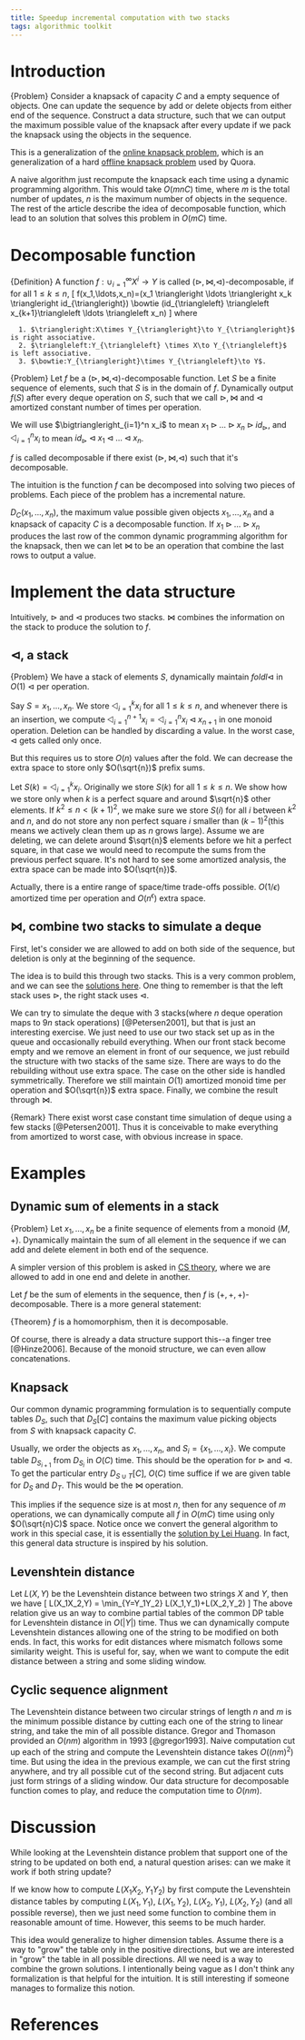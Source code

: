 ```yaml
---
title: Speedup incremental computation with two stacks
tags: algorithmic toolkit
---
```


# Introduction

{Problem}
	Consider a knapsack of capacity $C$ and a empty sequence of objects. One can update the sequence by add or delete objects from either end of the sequence. Construct a data structure, such that we can output the maximum possible value of the knapsack after every update if we pack the knapsack using the objects in the sequence.

This is a generalization of the [online knapsack problem](http://codeforces.com/blog/entry/14366), which is an generalization of a hard [offline knapsack problem](https://www.hackerrank.com/contests/cs-quora/challenges/quora-feed-optimizer) used by Quora. 

A naive algorithm just recompute the knapsack each time using a dynamic programming algorithm. 
This would take $O(mnC)$ time, where $m$ is the total number of updates, $n$ is the maximum number of objects in the sequence. 
The rest of the article describe the idea of decomposable function, which lead to an solution that solves this problem in $O(mC)$ time.

# Decomposable function

{Definition}
	A function $f:\cup_{i=1}^\infty X^i \to Y$ is called $(\triangleright,\bowtie,\triangleleft)$-decomposable, if for all $1 \leq k \leq n$,
	\[
	f(x_1,\ldots,x_n)=(x_1 \triangleright \ldots \triangleright x_k \triangleright id_{\triangleright}) \bowtie (id_{\triangleleft} \triangleleft x_{k+1}\triangleleft \ldots \triangleleft x_n)
	\]
	where 

	  1. $\triangleright:X\times Y_{\triangleright}\to Y_{\triangleright}$ is right associative.
	  2. $\triangleleft:Y_{\triangleleft} \times X\to Y_{\triangleleft}$ is left associative. 
	  3. $\bowtie:Y_{\triangleright}\times Y_{\triangleleft}\to Y$.

{Problem}
	Let $f$ be a $(\triangleright,\bowtie,\triangleleft)$-decomposable function. Let $S$ be a finite sequence of elements, such that $S$ is in the domain of $f$. Dynamically output $f(S)$ after every deque operation on $S$, such that we call $\triangleright,\bowtie$ and $\triangleleft$ amortized constant number of times per operation. 

We will use $\bigtriangleright_{i=1}^n x_i$ to mean $x_1 \triangleright \ldots \triangleright x_n \triangleright id_{\triangleright}$, and $\bigtriangleleft_{i=1}^n x_i$ to mean $id_{\triangleright} \triangleleft x_1 \triangleleft \ldots \triangleleft x_n$. 

$f$ is called decomposable if there exist $(\triangleright,\bowtie,\triangleleft)$ such that it's decomposable.

The intuition is the function $f$ can be decomposed into solving two pieces of problems. Each piece of the problem has a incremental nature. 

$D_C(x_1,\ldots,x_n)$, the maximum value possible given objects $x_1,\ldots,x_n$ and a knapsack of capacity $C$ is a decomposable function. If $x_1\triangleright \ldots \triangleright x_n$ produces the last row of the common dynamic programming algorithm for the knapsack, then we can let $\bowtie$ to be an operation that combine the last rows to output a value.

# Implement the data structure

Intuitively, $\triangleright$ and $\triangleleft$ produces two stacks. $\bowtie$ combines the information on the stack to produce the solution to $f$.

## $\triangleleft$, a stack

{Problem}
	We have a stack of elements $S$, dynamically maintain $foldl \triangleleft$ in $O(1)$ $\triangleleft$ per operation.

Say $S=x_1,\ldots,x_n$. We store $\bigtriangleleft_{i=1}^k x_i$ for all $1\leq k\leq n$, and whenever there is an insertion, we compute $\bigtriangleleft_{i=1}^{n+1} x_i = \bigtriangleleft_{i=1}^n x_i \triangleleft x_{n+1}$ in one monoid operation. Deletion can be handled by discarding a value. In the worst case, $\triangleleft$ gets called only once.

But this requires us to store $O(n)$ values after the fold. We can decrease the extra space to store only $O(\sqrt{n})$ prefix sums.

Let $S(k) = \bigtriangleleft_{i=1}^k x_i$. Originally we store $S(k)$ for all $1 \leq k\leq n$. We show how we store only when $k$ is a perfect square and around $\sqrt{n}$ other elements. If $k^2\leq n<(k+1)^2$, we make sure we store $S(i)$ for all $i$ between $k^2$ and $n$, and do not store any non perfect square $i$ smaller than $(k-1)^2$(this means we actively clean them up as $n$ grows large). Assume we are deleting, we can delete around $\sqrt{n}$ elements before we hit a perfect square, in that case we would need to recompute the sums from the previous perfect square. It's not hard to see some amortized analysis, the extra space can be made into $O(\sqrt{n})$.

Actually, there is a entire range of space/time trade-offs possible. $O(1/\epsilon)$ amortized time per operation and $O(n^{\epsilon})$ extra space.

## $\bowtie$, combine two stacks to simulate a deque

First, let's consider we are allowed to add on both side of the sequence, but deletion is only at the beginning of the sequence. 

The idea is to build this through two stacks. This is a very common problem, and we can see the [solutions here](http://www.cs.cmu.edu/afs/cs/academic/class/15750-s01/www/notes/lect0123). One thing to remember is that the left stack uses $\triangleright$, the right stack uses $\triangleleft$.

We can try to simulate the deque with 3 stacks(where $n$ deque operation maps to $9n$ stack operations) [@Petersen2001], but that is just an interesting exercise. We just need to use our two stack set up as in the queue and occasionally rebuild everything. When our front stack become empty and we remove an element in front of our sequence, we just rebuild the structure with two stacks of the same size. There are ways to do the rebuilding without use extra space. The case on the other side is handled symmetrically. Therefore we still maintain $O(1)$ amortized monoid time per operation and $O(\sqrt{n})$ extra space. Finally, we combine the result through $\bowtie$.

{Remark}
	There exist worst case constant time simulation of deque using a few stacks [@Petersen2001]. Thus it is conceivable to make everything from amortized to worst case, with obvious increase in space.

# Examples

## Dynamic sum of elements in a stack

{Problem}
	Let $x_1,\ldots,x_n$ be a finite sequence of elements from a monoid $(M,+)$. Dynamically maintain the sum of all element in the sequence if we can add and delete element in both end of the sequence.

A simpler version of this problem is asked in [CS theory](http://cstheory.stackexchange.com/questions/18655/maintaining-the-product-of-a-queue-of-semigroup-elements/), where we are allowed to add in one end and delete in another.

Let $f$ be the sum of elements in the sequence, then $f$ is $(+,+,+)$-decomposable. There is a more general statement: 

{Theorem}
	$f$ is a homomorphism, then it is decomposable.

Of course, there is already a data structure support this--a finger tree [@Hinze2006]. Because of the monoid structure, we can even allow concatenations.

## Knapsack

Our common dynamic programming formulation is to sequentially compute tables $D_S$, such that $D_S[C]$ contains the maximum value picking objects from $S$ with knapsack capacity $C$.

Usually, we order the objects as $x_1,\ldots,x_n$, and $S_i=\{x_1,\ldots,x_i\}$. We compute table $D_{S_{i+1}}$ from $D_{S_i}$ in $O(C)$ time. This should be the operation for $\triangleright$ and $\triangleleft$. To get the particular entry $D_{S\cup T}[C]$, $O(C)$ time suffice if we are given table for $D_S$ and $D_T$. This would be the $\bowtie$ operation.  

This implies if the sequence size is at most $n$, then for any sequence of $m$ operations, we can dynamically compute all $f$ in $O(mC)$ time using only $O(\sqrt{n}C)$ space. Notice once we convert the general algorithm to work in this special case, it is essentially the [solution by Lei Huang](http://codeforces.com/blog/entry/14366#comment-193779). In fact, this general data structure is inspired by his solution. 

## Levenshtein distance

Let $L(X,Y)$ be the Levenshtein distance between two strings $X$ and $Y$, then we have
\[
L(X_1X_2,Y) = \min_{Y=Y_1Y_2} L(X_1,Y_1)+L(X_2,Y_2)
\]
The above relation give us an way to combine partial tables of the common DP table for Levenshtein distance in $O(|Y|)$ time. Thus we can dynamically compute Levenshtein distances allowing one of the string to be modified on both ends. In fact, this works for edit distances where mismatch follows some similarity weight. This is useful for, say, when we want to compute the edit distance between a string and some sliding window.

## Cyclic sequence alignment

The Levenshtein distance between two circular strings of length $n$ and $m$ is the minimum possible distance by cutting each one of the string to linear string, and take the min of all possible distance. Gregor and Thomason provided an $O(nm)$ algorithm in 1993 [@gregor1993]. Naive computation cut up each of the string and compute the Levenshtein distance takes $O((nm)^2)$ time. But using the idea in the previous example, we can cut the first string anywhere, and try all possible cut of the second string. But adjacent cuts just form strings of a sliding window. Our data structure for decomposable function comes to play, and reduce the computation time to $O(nm)$. 

# Discussion

While looking at the Levenshtein distance problem that support one of the string to be updated on both end, a natural question arises: can we make it work if both string update?

If we know how to compute $L(X_1X_2,Y_1Y_2)$ by first compute the Levenshtein distance tables by computing $L(X_1,Y_1)$, $L(X_1,Y_2)$, $L(X_2,Y_1)$, $L(X_2,Y_2)$ (and all possible reverse), then we just need some function to combine them in reasonable amount of time. However, this seems to be much harder. 

This idea would generalize to higher dimension tables. Assume there is a way to "grow" the table only in the positive directions, but we are interested in "grow" the table in all possible directions. All we need is a way to combine the grown solutions. I intentionally being vague as I don't think any formalization is that helpful for the intuition. It is still interesting if someone manages to formalize this notion.

# References